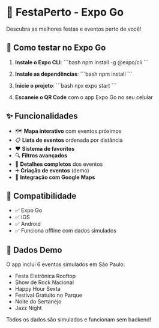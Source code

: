 # 🎉 FestaPerto - Expo Go

Descubra as melhores festas e eventos perto de você!

## 🚀 Como testar no Expo Go

1. **Instale o Expo CLI**:
   \`\`\`bash
   npm install -g @expo/cli
   \`\`\`

2. **Instale as dependências**:
   \`\`\`bash
   npm install
   \`\`\`

3. **Inicie o projeto**:
   \`\`\`bash
   npx expo start
   \`\`\`

4. **Escaneie o QR Code** com o app Expo Go no seu celular

## ✨ Funcionalidades

- 🗺️ **Mapa interativo** com eventos próximos
- 📋 **Lista de eventos** ordenada por distância
- ❤️ **Sistema de favoritos**
- 🔍 **Filtros avançados**
- 📱 **Detalhes completos** dos eventos
- ➕ **Criação de eventos** (demo)
- 🧭 **Integração com Google Maps**

## 📱 Compatibilidade

- ✅ Expo Go
- ✅ iOS
- ✅ Android
- ✅ Funciona offline com dados simulados

## 🎯 Dados Demo

O app inclui 6 eventos simulados em São Paulo:
- Festa Eletrônica Rooftop
- Show de Rock Nacional
- Happy Hour Sexta
- Festival Gratuito no Parque
- Noite do Sertanejo
- Jazz Night

Todos os dados são simulados e funcionam sem backend!
